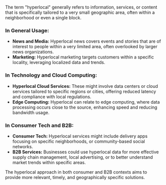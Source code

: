The term "hyperlocal" generally refers to information, services, or content that is specifically tailored to a very small geographic area, often within a neighborhood or even a single block.

### In General Usage:

- **News and Media:** Hyperlocal news covers events and stories that are of interest to people within a very limited area, often overlooked by larger news organizations.
- **Marketing:** Hyperlocal marketing targets customers within a specific locality, leveraging localized data and trends.

### In Technology and Cloud Computing:

- **Hyperlocal Cloud Services:** These might involve data centers or cloud services tailored to specific regions or cities, offering reduced latency and compliance with local regulations.
- **Edge Computing:** Hyperlocal can relate to edge computing, where data processing occurs close to the source, enhancing speed and reducing bandwidth usage.

### In Consumer Tech and B2B:

- **Consumer Tech:** Hyperlocal services might include delivery apps focusing on specific neighborhoods, or community-based social networks.
- **B2B Services:** Businesses could use hyperlocal data for more effective supply chain management, local advertising, or to better understand market trends within specific areas.

The hyperlocal approach in both consumer and B2B contexts aims to provide more relevant, timely, and geographically specific solutions.